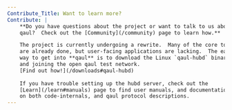 ```yaml
---
Contribute_Title: Want to learn more?
Contribute: |
    **Do you have questions about the project or want to talk to us about
    qaul?  Check out the [Community](/community) page to learn how.**

    The project is currently undergoing a rewrite.  Many of the core tools
    are already done, but user-facing applications are lacking.  The easiest
    way to get into **qaul** is to download the Linux `qaul-hubd` binary
    and joining the open qaul test network.
    [Find out how!](/downloads#qaul-hubd)
    
    If you have trouble setting up the hubd server, check out the 
    [Learn](/learn#manuals) page to find user manuals, and documentation
    on both code-internals, and qaul protocol descriptions.
---
```

